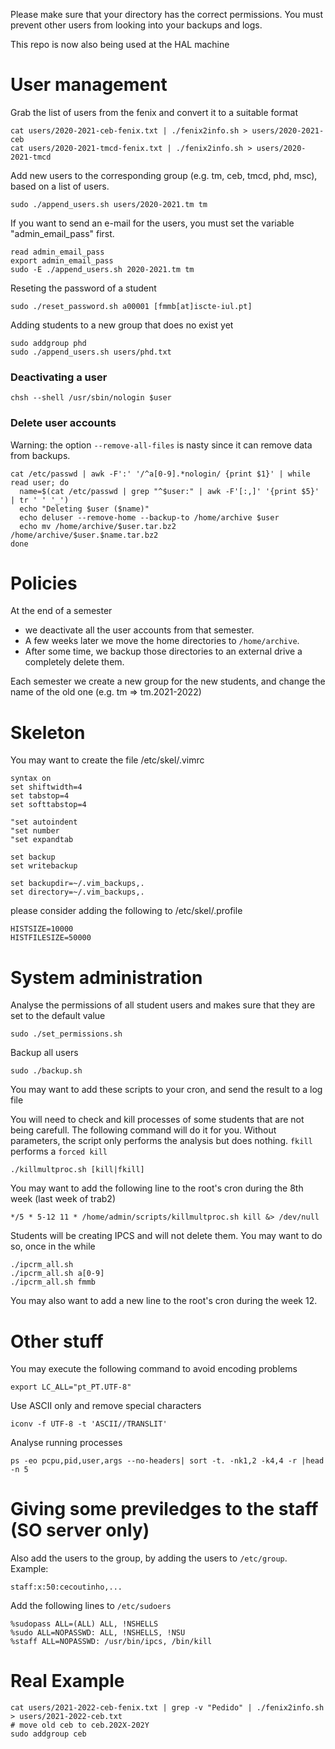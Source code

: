 Please make sure that your directory has the correct permissions.
You must prevent other users from looking into your backups and logs.

This repo is now also being used at the HAL machine

# User management

Grab the list of users from the fenix and convert it to a suitable format

	cat users/2020-2021-ceb-fenix.txt | ./fenix2info.sh > users/2020-2021-ceb
	cat users/2020-2021-tmcd-fenix.txt | ./fenix2info.sh > users/2020-2021-tmcd

Add new users to the corresponding group (e.g. tm, ceb, tmcd, phd, msc), based on a list of users.    

    sudo ./append_users.sh users/2020-2021.tm tm

If you want to send an e-mail for the users, you must set the variable "admin\_email\_pass" first.

	read admin_email_pass
	export admin_email_pass
	sudo -E ./append_users.sh 2020-2021.tm tm

Reseting the password of a student 

    sudo ./reset_password.sh a00001 [fmmb[at]iscte-iul.pt]
   
Adding students to a new group that does no exist yet 

    sudo addgroup phd
    sudo ./append_users.sh users/phd.txt

### Deactivating a user

    chsh --shell /usr/sbin/nologin $user


### Delete user accounts

Warning: the option `--remove-all-files` is nasty since it can remove data from backups. 

    cat /etc/passwd | awk -F':' '/^a[0-9].*nologin/ {print $1}' | while read user; do
      name=$(cat /etc/passwd | grep "^$user:" | awk -F'[:,]' '{print $5}' | tr ' ' '_')
      echo "Deleting $user ($name)"
      echo deluser --remove-home --backup-to /home/archive $user
      echo mv /home/archive/$user.tar.bz2 /home/archive/$user.$name.tar.bz2
    done


# Policies

At the end of a semester
* we deactivate all the user accounts from that semester. 
* A few weeks later we move the home directories to `/home/archive`.
* After some time, we backup those directories to an external drive a completely delete them. 

Each semester we create a new group for the new students, and change the name of the old one (e.g. tm => tm.2021-2022)

# Skeleton

You may want to create the file /etc/skel/.vimrc

	syntax on
	set shiftwidth=4
	set tabstop=4
	set softtabstop=4
	
	"set autoindent
	"set number
	"set expandtab

	set backup
	set writebackup

	set backupdir=~/.vim_backups,.
	set directory=~/.vim_backups,.

please consider adding the following to /etc/skel/.profile

	HISTSIZE=10000
	HISTFILESIZE=50000

# System administration

Analyse the permissions of all student users and makes sure that they are set to the default value

	sudo ./set_permissions.sh

Backup all users
	
	sudo ./backup.sh

You may want to add these scripts to your cron, and send the result to a log file


You will need to check and kill processes of some students that are not being carefull. The following command will do it for you. Without parameters, the script only performs the analysis but does nothing. `fkill` performs a `forced kill`
	
	./killmultproc.sh [kill|fkill]

You may want to add the following line to the root's cron during the 8th week (last week of trab2)

	*/5 * 5-12 11 * /home/admin/scripts/killmultproc.sh kill &> /dev/null

Students will be creating IPCS and will not delete them. You may want to do so, once in the while

	./ipcrm_all.sh
	./ipcrm_all.sh a[0-9]
	./ipcrm_all.sh fmmb

You may also want to add a new line to the root's cron during the week 12.

# Other stuff

You may execute the following command to avoid encoding problems

    export LC_ALL="pt_PT.UTF-8"

Use ASCII only and remove special characters 

    iconv -f UTF-8 -t 'ASCII//TRANSLIT'
   
Analyse running processes 

    ps -eo pcpu,pid,user,args --no-headers| sort -t. -nk1,2 -k4,4 -r |head -n 5


# Giving some previledges to the staff (SO server only)

Also add the users to the group, by adding the users to `/etc/group`. Example:
    
    staff:x:50:cecoutinho,...

Add the following lines to `/etc/sudoers` 

    %sudopass ALL=(ALL) ALL, !NSHELLS
    %sudo ALL=NOPASSWD: ALL, !NSHELLS, !NSU
    %staff ALL=NOPASSWD: /usr/bin/ipcs, /bin/kill


# Real Example

    cat users/2021-2022-ceb-fenix.txt | grep -v "Pedido" | ./fenix2info.sh  > users/2021-2022-ceb.txt
    # move old ceb to ceb.202X-202Y
    sudo addgroup ceb


